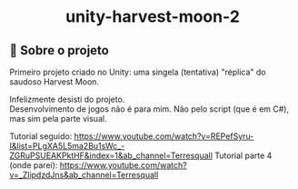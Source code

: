 <h1 align="center">
unity-harvest-moon-2
</h1>

## 📃 Sobre o projeto

Primeiro projeto criado no Unity: uma singela (tentativa) "réplica" do saudoso Harvest Moon.

Infelizmente desisti do projeto.<br/>
Desenvolvimento de jogos não é para mim. Não pelo script (que é em C#), mas sim pela parte visual.

Tutorial seguido: https://www.youtube.com/watch?v=REPefSyru-I&list=PLgXA5L5ma2Bu1sWc_-ZGRuPSUEAKPktHF&index=1&ab_channel=Terresquall
Tutorial parte 4 (onde parei): https://www.youtube.com/watch?v=_ZlipdzdJns&ab_channel=Terresquall
